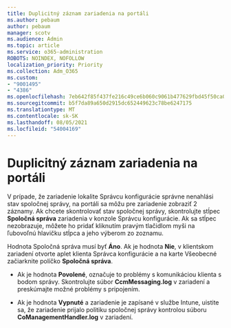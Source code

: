 ```yaml
---
title: Duplicitný záznam zariadenia na portáli
ms.author: pebaum
author: pebaum
manager: scotv
ms.audience: Admin
ms.topic: article
ms.service: o365-administration
ROBOTS: NOINDEX, NOFOLLOW
localization_priority: Priority
ms.collection: Adm_O365
ms.custom:
- "9001495"
- "4386"
ms.openlocfilehash: 7eb642f85f437fe216c49ce6b060c9061b477629fbd45f50ca0ef315b8cd32d3
ms.sourcegitcommit: b5f7da89a650d2915dc652449623c78be6247175
ms.translationtype: MT
ms.contentlocale: sk-SK
ms.lasthandoff: 08/05/2021
ms.locfileid: "54004169"
---
```

# <a name="duplicate-device-record-in-the-portal"></a>Duplicitný záznam zariadenia na portáli

V prípade, že zariadenie lokalite Správcu konfigurácie správne nenahlási stav spoločnej správy, na portáli sa môžu pre zariadenie zobraziť 2 záznamy. Ak chcete skontrolovať stav spoločnej správy, skontrolujte stĺpec **Spoločná správa** zariadenia v konzole Správcu konfigurácie. Ak sa stĺpec nezobrazuje, môžete ho pridať kliknutím pravým tlačidlom myši na ľubovoľnú hlavičku stĺpca a jeho výberom zo zoznamu.

Hodnota Spoločná správa musí byť **Áno**. Ak je hodnota **Nie**, v klientskom zariadení otvorte aplet klienta Správca konfigurácie a na karte Všeobecné začiarknite políčko **Spoločná správa**.

- Ak je hodnota **Povolené**, označuje to problémy s komunikáciou klienta s bodom správy. Skontrolujte súbor **CcmMessaging.log** v zariadení a preskúmajte možné problémy s pripojením.

- Ak je hodnota **Vypnuté** a zariadenie je zapísané v službe Intune, uistite sa, že zariadenie prijalo politiku spoločnej správy kontrolou súboru **CoManagementHandler.log** v zariadení.
